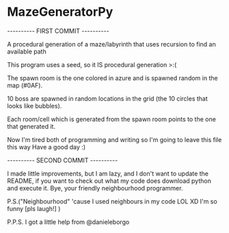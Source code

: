 # MazeGeneratorPy

---------- FIRST COMMIT ----------

A procedural generation of a maze/labyrinth that uses recursion to find an available path

This program uses a seed, so it IS procedural generation >:(

The spawn room is the one colored in azure and is spawned random in the map (#0AF).

10 boss are spawned in random locations in the grid (the 10 circles that looks like bubbles).

Each room/cell which is generated from the spawn room points to the one that generated it.

Now I'm tired both of programming and writing so I'm going to leave this file this way
Have a good day :)

---------- SECOND COMMIT ----------

I made little improvements, but I am lazy, and I don't want to update the README, if you want
to check out what my code does download python and execute it. 
Bye, your friendly neighbourhood programmer.

P.S.("Neighbourhood" 'cause I used neighbours in my code LOL XD I'm so funny [pls laugh!] )


P.P.S. I got a little help from @danieleborgo
